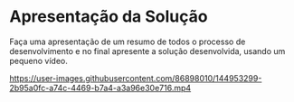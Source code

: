 # Apresentação da Solução

Faça uma apresentação de um resumo de todos o processo de desenvolvimento e no final apresente a solução desenvolvida, usando um pequeno vídeo.


https://user-images.githubusercontent.com/86898010/144953299-2b95a0fc-a74c-4469-b7a4-a3a96e30e716.mp4

